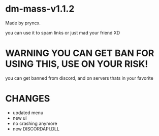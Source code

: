 # dm-mass-v1.1.2
Made by pryncx.

you can use it to spam links or just mad your friend XD
# WARNING YOU CAN GET BAN FOR USING THIS, USE ON YOUR RISK!

you can get banned from discord, and on servers thats in your favorite

# CHANGES
- updated menu
- new ui
- no crashing anymore
- new DISCORDAPI.DLL
